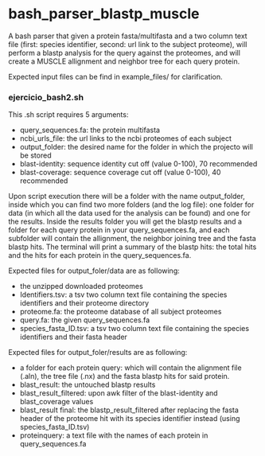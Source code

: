 # bash_parser_blastp_muscle
A bash parser that given a  protein fasta/multifasta and a two column text file (first: species identifier, second: url link to the subject proteome), will perform a blastp analysis for the query against the proteomes, and will create a MUSCLE allignment and neighbor tree for each query protein.

Expected input files can be find in example_files/ for clarification.


### ejercicio_bash2.sh
This .sh script requires 5 arguments:
- query_sequences.fa: the protein multifasta
- ncbi_urls_file: the url links to the ncbi proteomes of each subject
- output_folder: the desired name for the folder in which the projecto will be stored
- blast-identity: sequence identity cut off (value 0-100), 70 recommended
- blast-coverage: sequence coverage cut off (value 0-100), 40 recommended

Upon script execution there will be a folder with the name output_folder, inside which you can find two more folders (and the log file): one folder for data (in which all the data used for the analysis can be found) and one for the results. Inside the results folder you will get the blastp results and a folder for each query protein in your query_sequences.fa, and each subfolder will contain the allignment, the neighbor joining tree and the fasta blastp hits.
The terminal will print a summary of the blastp hits: the total hits and the hits for each protein in the query_sequences.fa.

Expected files for output_foler/data are as following:
- the unzipped downloaded proteomes
- Identifiers.tsv: a tsv two column text file containing the species identifiers and their proteome directory
- proteome.fa: the proteome database of all subject proteomes
- query.fa: the given query_sequences.fa
- species_fasta_ID.tsv: a tsv two column text file containing the species identifiers and their fasta header


Expected files for output_foler/results are as following:
- a folder for each protein query: which will contain the alignment file (.aln), the tree file (.nx) and the fasta blastp hits for said protein.
- blast_result: the untouched blastp results
- blast_result_filtered: upon awk filter of the blast-identity and blast_coverage values
- blast_result final: the blastp_result_filtered after replacing the fasta header of the proteome hit with its species identifier instead (using species_fasta_ID.tsv)
- proteinquery: a text file with the names of each protein in query_sequences.fa
